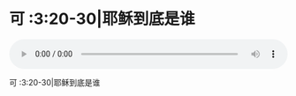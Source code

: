 # 可 :3:20-30|耶稣到底是谁

<audio style="width: 100%;" preload="false" controls controlslist="nodownload"><source src="//cdn.wechat.edu.pl/audio/mp3/old/24717.mp3" type="audio/mpeg">Your browser does not support the audio element.</audio>


<p>可 :3:20-30|耶稣到底是谁</p>